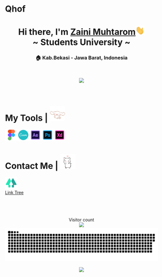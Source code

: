 # Qhof
<div align="center">
  <h1>Hi there, I'm <a href='https://www.instagram.com/zennmhtr/'>Zaini Muhtarom</a><img src="https://github.com/ABSphreak/ABSphreak/blob/master/gifs/Hi.gif" width="30px" height="30px"><br/>~ Students University ~</h1>
  <h3>🏠 Kab.Bekasi - Jawa Barat, Indonesia</h3>
</div>


<br/>
<br/>

<div align = "center">
  <img src="BlueArchive.gif" width = 1000>
</div>

<br/>
<br/>

<h1></h1>
<h1>My Tools | <img src="ya1.gif" width=50></h1>
<p>
  <img src="figma.svg" width="40"><img src="canva.svg" width="40"><img src="ae.svg" width="40"><img src="ps.svg" width="40"><img src="axd.svg" width="40">
</p>
<h1></h1>

<h1>Contact Me | <img src="nuq.gif" width=50></h1>
<p>
  <a href="https://linktr.ee/qhofzn"><img src="link.svg" width="40px"><br/>Link Tree</a>
</p>
<h1></h1>

<br/>
<br/>

<div align="center"> 
  Visitor count<br>
  <img src="https://profile-counter.glitch.me/ZanZan17/count.svg" />
</div>
<a href=#><img src="contribution.svg"></a>
<br/>
<br/>

<div align = "center">
  <img src = "https://github-readme-streak-stats.herokuapp.com?user=ZanZan17&theme=dark&hide_border=true" width = 400>
</div>
